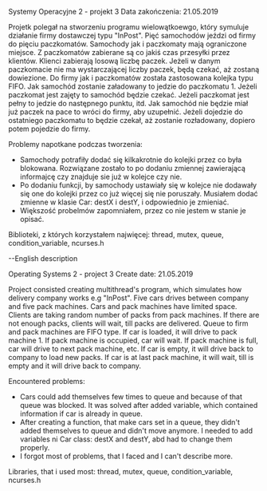 Systemy Operacyjne 2 - projekt 3
Data zakończenia: 21.05.2019

Projetk polegał na stworzeniu programu wielowątkoewgo, który symuluje działanie firmy dostawczej typu "InPost".
Pięć samochodów jeździ od firmy do pięciu paczkomatów. 
Samochody jak i paczkomaty mają ograniczone miejsce.
Z paczkomatów zabierane są co jakiś czas przesyłki przez klientów.
Klienci zabierają losową liczbę paczek. Jeżeli w danym paczkomacie nie ma wystarczającej liczby paczek, będą czekać, aż zostaną dowiezione. 
Do firmy jak i paczkomatów została zastosowana kolejka typu FIFO. 
Jak samochód zostanie załadowany to jedzie do paczkomatu 1. Jeżeli paczkomat jest zajęty to samochód będzie czekać. Jeżeli paczkomat jest pełny to jedzie do następnego punktu, itd.
Jak samochód nie będzie miał już paczek na pace to wróci do firmy, aby uzupełnić. Jeżeli dojedzie do ostatniego paczkomatu to będzie czekał, aż zostanie rozładowany, dopiero potem pojedzie do firmy.

Problemy napotkane podczas tworzenia:
- Samochody potrafiły dodać się kilkakrotnie do kolejki przez co była blokowana. Rozwiązane zostało to po dodaniu zmiennej zawierającą informajcę czy znajduje sie już w kolejce czy nie.
- Po dodaniu funkcji, by samochody ustawiały się w kolejce nie dodawały się one do kolejki przez co już więcej się nie poruszały. Musiałem dodać zmienne w klasie Car: destX i destY, i odpowiednio je zmieniać. 
- Większość probelmów zapomniałem, przez co nie jestem w stanie je opisać.

Biblioteki, z których korzystałem najwięcej:
thread, mutex, queue, condition_variable, ncurses.h

--English description

Operating Systems 2 - project 3
Create date: 21.05.2019

Project consisted creating multithread's program, which simulates how delivery company works e.g "InPost".
Five cars drives between company and five pack machines.
Cars and pack machines have limited space.
Clients are taking random number of packs from pack machines. If there are not enough packs, clients will wait, till packs are delivered.
Queue to firm and pack machines are FIFO type.
If car is loaded, it will drive to pack machine 1. If pack machine is occupied, car will wait. If pack machine is full, car will drive to next pack machine, etc.
If car is empty, it will drive back to company to load new packs. If car is at last pack machine, it will wait, till is empty and it will drive back to company.

Encountered problems:
- Cars could add themselves few times to queue and because of that queue was blocked. It was solved after added variable, which contained information if car is already in queue.
- After creating a function, that make cars set in a queue, they didn't added themselves to queue and didn't move anymore. I needed to add variables ni Car class: destX and destY, abd had to change them properly.
- I forgot most of problems, that I faced and I can't describe more.

Libraries, that i used most:
thread, mutex, queue, condition_variable, ncurses.h
